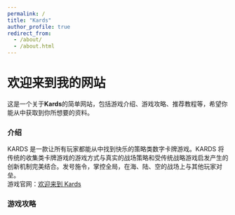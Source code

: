 ```yaml
---
permalink: /
title: "Kards"
author_profile: true
redirect_from: 
  - /about/
  - /about.html
---
```


# 欢迎来到我的网站  
这是一个关于**Kards**的简单网站，包括游戏介绍、游戏攻略、推荐教程等，希望你能从中获取到你所想要的资料。  
### 介绍
KARDS 是一款让所有玩家都能从中找到快乐的策略类数字卡牌游戏。KARDS 将传统的收集类卡牌游戏的游戏方式与真实的战场策略和受传统战略游戏启发产生的创新机制完美结合。发号施令，掌控全局，在海、陆、空的战场上与其他玩家对垒。  
游戏官网：[欢迎来到 Kards](https://www.kards.com/zh)  
### 游戏攻略
